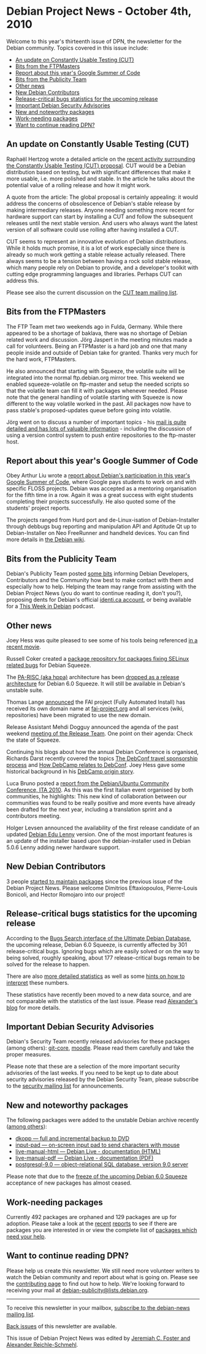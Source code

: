 
Debian Project News - October 4th, 2010
=======================================



Welcome to this year's thirteenth issue of DPN, the newsletter for the
Debian community. Topics covered in this issue include:


* [An update on Constantly Usable Testing (CUT)](https://www.debian.org/News/weekly/2010/13/#cut)
* [Bits from the FTPMasters](https://www.debian.org/News/weekly/2010/13/#ftpmasters)
* [Report about this year's Google Summer of Code](https://www.debian.org/News/weekly/2010/13/#gsoc)
* [Bits from the Publicity Team](https://www.debian.org/News/weekly/2010/13/#pub)
* [Other news](https://www.debian.org/News/weekly/2010/13/#other)
* [New Debian Contributors](https://www.debian.org/News/weekly/2010/13/#newcontributors)
* [Release-critical bugs statistics for the upcoming release](https://www.debian.org/News/weekly/2010/13/#rcstats)
* [Important Debian Security Advisories](https://www.debian.org/News/weekly/2010/13/#dsa)
* [New and noteworthy packages](https://www.debian.org/News/weekly/2010/13/#nnwp)
* [Work-needing packages](https://www.debian.org/News/weekly/2010/13/#wnpp)
* [Want to continue reading DPN?](https://www.debian.org/News/weekly/2010/13/#continuedpn)


An update on Constantly Usable Testing (CUT)
--------------------------------------------


Raphaël Hertzog wrote a
detailed article on the [recent
activity surrounding the Constantly Usable Testing (CUT)
proposal](http://lwn.net/SubscriberLink/406301/e28612e7adae5653/). CUT would be a Debian distribution based on testing, but with
significant differences that make it more usable, i.e. more polished
and stable. In the article he talks about the potential value of a
rolling release and how it might work.


 A quote from the article: The global proposal is certainly appealing: it would address the
concerns of obsolescence of Debian's stable release by making
intermediary releases. Anyone needing something more recent for
hardware support can start by installing a CUT and follow the
subsequent releases until the next stable version. And users who
always want the latest version of all software could use rolling after
having installed a CUT.



CUT seems to represent an innovative evolution of Debian
distributions. While it holds much promise, it is a lot of work
especially since there is already so much work getting a stable
release actually released. There always seems to be a tension between
having a rock solid stable release, which many people rely on Debian
to provide, and a developer's toolkit with cutting edge programming
languages and libraries. Perhaps CUT can address this.




Please see also the current discussion on the [CUT
team mailing list](https://lists.alioth.debian.org/pipermail/cut-team/2010-September/000152.html).



Bits from the FTPMasters
------------------------


The FTP Team met two weekends ago in Fulda, Germany. While there appeared to
be a shortage of baklava, there was no shortage of Debian related work
and discussion. Jörg Jaspert in the meeting minutes made a call for
volunteers. Being an FTPMaster is a hard job and one that many people
inside and outside of Debian take for granted.
Thanks very much for the hard work,
FTPMasters.


He also announced that starting with Squeeze, the
volatile suite will be integrated into the normal ftp.debian.org
mirror tree. This weekend we enabled squeeze-volatile on ftp-master
and setup the needed scripts so that the volatile team can fill it
with packages whenever needed. Please note that the general
handling of volatile starting with Squeeze is now different to the
way volatile worked in the past. All packages now have to pass
stable's proposed-updates queue before going into volatile.



Jörg went on to discuss a number of important topics -
his [mail
is quite detailed and has lots of valuable
information](https://lists.debian.org/87aan8rzo0.fsf@gkar.ganneff.de) - including the discussion of using a version control
system to push entire repositories to the ftp-master host.



Report about this year's Google Summer of Code
----------------------------------------------


Obey Arthur Liu wrote a [report about Debian's participation in this
year's Google Summer of Code](https://lists.debian.org/4C972B40.3080903@milliways.fr), where Google pays students to work on
and with specific FLOSS projects. Debian was accepted as a mentoring
organisation for the fifth time in a row. Again it was a great success
with eight students completing their projects successfully. He also quoted
some of the students' project reports.


The projects ranged from Hurd port and de-Linux-isation of
Debian-Installer through debbugs bug reporting and manipulation API
and Aptitude Qt up to Debian-Installer on Neo FreeRunner and
handheld devices. You can find more details in [the Debian wiki](https://wiki.debian.org/gsoc).


Bits from the Publicity Team
----------------------------


Debian's Publicity Team posted [some
bits](https://lists.debian.org/20100914103636.GS12469@melusine.alphascorpii.net) informing Debian Developers, Contributors and the Community
how best to make contact with them and especially how to help.
Helping the team may range from assisting with the Debian Project News (you
do want to continue reading it, don't you?), proposing dents for
Debian's official [identi.ca account](http://identi.ca/debian),
or being available for a [This
Week in Debian](https://wiki.debian.org/ThisWeekInDebian) podcast.


Other news
----------


Joey Hess was quite pleased to see some of his tools being referenced
[in a recent
movie](http://kitenet.net/~joey/blog/entry/MovieOS_credit/).


Russell Coker created a [package repository for packages fixing SELinux
related bugs](http://etbe.coker.com.au/2010/09/20/my-squeeze-se-linux-repository/) for Debian Squeeze.


The [PA-RISC (aka
hppa)](https://www.debian.org/ports/hppa/) architecture has been [dropped
as a release architecture](https://lists.debian.org/1285100542.20782.1123.camel@kaa.jungle.aubergine.my-net-space.net) for Debian 6.0 Squeeze. It will still be
available in Debian's unstable suite.


Thomas Lange [announced](https://news.debian.net/2010/09/28/fai-home-has-moved/)
the FAI project (Fully Automated Install) has received its own domain name at [fai-project.org](https://fai-project.org/) and all services (wiki, repositories) have been
migrated to use the new domain. 


Release Assistant Mehdi Dogguy announced the agenda of the past weekend [meeting of the
Release Team](https://lists.debian.org/4C9A5C3F.2080805@debian.org). One point on their agenda: Check the state of
Squeeze.


Continuing his blogs about how the annual Debian Conference is
organised, Richards Darst recently covered the topics [The DebConf
travel sponsorship process](https://www.debian-administration.org/users/rkd/weblog/10) and [How DebCamp
relates to DebConf](https://www.debian-administration.org/users/rkd/weblog/9). Joey Hess gave some historical background in
his [DebCamp
origin story](http://kitenet.net/~joey/blog/entry/DebCamp_origin_story/).


Luca Bruno posted a [report
from the Debian/Ubuntu Community Conference, ITA 2010](http://kaeso.wordpress.com/2010/09/21/report-from-the-debianubuntu-community-conference-ita-2010/). As this
was the first Italian event organised by both communities, he
highlights: This new kind of collaboration between our communities
was found to be really positive and more events have already been
drafted for the next year, including a translation sprint and a
contributors meeting.


Holger Levsen announced the availability of the first release candidate
of an updated [Debian
Edu Lenny](https://lists.debian.org/201009291835.31081.holger@layer-acht.org) version. One of the most important features is an update of
the installer based upon the debian-installer used in Debian 5.0.6
Lenny adding newer hardware support.


New Debian Contributors
-----------------------



3 people [started
 to maintain packages](https://udd.debian.org/cgi-bin/new-maintainers.cgi) since the previous issue of the Debian
 Project News. Please welcome
Dimitrios Eftaxiopoulos, Pierre-Louis Bonicoli, and Hector Romojaro
 into our project!


Release-critical bugs statistics for the upcoming release
---------------------------------------------------------


According to the [Bugs Search interface of the
Ultimate Debian Database](https://udd.debian.org/bugs.cgi), the upcoming release,
 Debian 6.0 Squeeze, is currently affected by
301 release-critical bugs. Ignoring bugs which are easily solved
 or on the way to being solved, roughly speaking, about
177 release-critical bugs remain to be solved for the
 release to happen.


There are also [more detailed
 statistics](http://blog.schmehl.info/Debian/rc-stats/#2010-39) as well as some [hints on how to
 interpret](https://wiki.debian.org/ProjectNews/RC-Stats) these numbers.


These statistics have recently been moved to a new data source, and are
not comparable with the statistics of the last issue. Please read [Alexander's blog](http://blog.schmehl.info/2010/09/24#2010-38-2)
for more details.


Important Debian Security Advisories
------------------------------------


Debian's Security Team recently released
 advisories for these packages (among others):
[git-core](https://www.debian.org/security/2010/dsa-2114),
[moodle](https://www.debian.org/security/2010/dsa-2115).
 Please read them carefully and take the proper measures.


Please note that these are a selection of the more important security
advisories of the last weeks. If you need to be kept up to date about
security advisories released by the Debian Security Team, please
subscribe to the [security mailing
list](https://lists.debian.org/debian-security-announce/) for announcements.


New and noteworthy packages
---------------------------


The following packages were added to the unstable Debian archive
recently ([among
others](https://packages.debian.org/unstable/main/newpkg)):


* [dkopp — full and incremental backup to DVD](https://packages.debian.org/unstable/main/dkopp)
* [input-pad — on-screen input pad to send characters with mouse](https://packages.debian.org/unstable/main/input-pad)
* [live-manual-html — Debian Live - documentation (HTML)](https://packages.debian.org/unstable/main/live-manual-html)
* [live-manual-pdf — Debian Live - documentation (PDF)](https://packages.debian.org/unstable/main/live-manual-pdf)
* [postgresql-9.0 — object-relational SQL database, version 9.0 server](https://packages.debian.org/unstable/main/postgresql-9.0)


Please note that due to the [freeze of the upcoming
Debian 6.0 Squeeze](https://www.debian.org/News/2010/20100806) acceptance of new packages has almost ceased.


Work-needing packages
---------------------


Currently
492 packages are orphaned and
129 packages are up for adoption. Please take a look at the
[recent](https://lists.debian.org/E1OtrU0-0004uy-P4@merkel.debian.org)
[reports](https://lists.debian.org/E1OwOon-0006iP-9v@merkel.debian.org)
 to see if there are packages you are interested in or view the complete
 list of [packages
 which need your help](https://www.debian.org/devel/wnpp/help_requested).


Want to continue reading DPN?
-----------------------------


Please help us create this newsletter. We still need more volunteer writers
to watch the Debian community and report about what is going on. Please see the
[contributing
page](https://wiki.debian.org/ProjectNews/HowToContribute) to find out how to help. We're looking forward to receiving your mail
at [debian-publicity@lists.debian.org](mailto:debian-publicity@lists.debian.org).




---



 To receive this newsletter in your mailbox, [subscribe to the debian-news mailing list](https://lists.debian.org/debian-news/).



[Back issues](https://www.debian.org/News/weekly/) of this newsletter are available.



This issue of Debian Project News was edited by [Jeremiah C. Foster and Alexander Reichle-Schmehl](mailto:debian-publicity@lists.debian.org).





